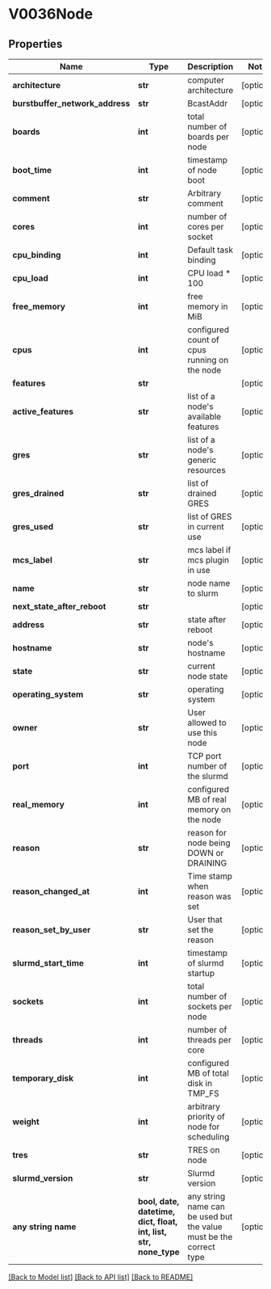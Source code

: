# V0036Node


## Properties
Name | Type | Description | Notes
------------ | ------------- | ------------- | -------------
**architecture** | **str** | computer architecture | [optional] 
**burstbuffer_network_address** | **str** | BcastAddr | [optional] 
**boards** | **int** | total number of boards per node | [optional] 
**boot_time** | **int** | timestamp of node boot | [optional] 
**comment** | **str** | Arbitrary comment | [optional] 
**cores** | **int** | number of cores per socket | [optional] 
**cpu_binding** | **int** | Default task binding | [optional] 
**cpu_load** | **int** | CPU load * 100 | [optional] 
**free_memory** | **int** | free memory in MiB | [optional] 
**cpus** | **int** | configured count of cpus running on the node | [optional] 
**features** | **str** |  | [optional] 
**active_features** | **str** | list of a node&#39;s available features | [optional] 
**gres** | **str** | list of a node&#39;s generic resources | [optional] 
**gres_drained** | **str** | list of drained GRES | [optional] 
**gres_used** | **str** | list of GRES in current use | [optional] 
**mcs_label** | **str** | mcs label if mcs plugin in use | [optional] 
**name** | **str** | node name to slurm | [optional] 
**next_state_after_reboot** | **str** |  | [optional] 
**address** | **str** | state after reboot | [optional] 
**hostname** | **str** | node&#39;s hostname | [optional] 
**state** | **str** | current node state | [optional] 
**operating_system** | **str** | operating system | [optional] 
**owner** | **str** | User allowed to use this node | [optional] 
**port** | **int** | TCP port number of the slurmd | [optional] 
**real_memory** | **int** | configured MB of real memory on the node | [optional] 
**reason** | **str** | reason for node being DOWN or DRAINING | [optional] 
**reason_changed_at** | **int** | Time stamp when reason was set | [optional] 
**reason_set_by_user** | **str** | User that set the reason | [optional] 
**slurmd_start_time** | **int** | timestamp of slurmd startup | [optional] 
**sockets** | **int** | total number of sockets per node | [optional] 
**threads** | **int** | number of threads per core | [optional] 
**temporary_disk** | **int** | configured MB of total disk in TMP_FS | [optional] 
**weight** | **int** | arbitrary priority of node for scheduling | [optional] 
**tres** | **str** | TRES on node | [optional] 
**slurmd_version** | **str** | Slurmd version | [optional] 
**any string name** | **bool, date, datetime, dict, float, int, list, str, none_type** | any string name can be used but the value must be the correct type | [optional]

[[Back to Model list]](../README.md#documentation-for-models) [[Back to API list]](../README.md#documentation-for-api-endpoints) [[Back to README]](../README.md)


